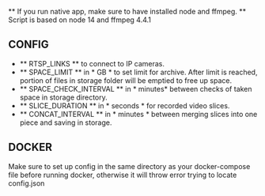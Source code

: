 ** If you run native app, make sure to have installed node and ffmpeg. **
Script is based on node 14 and ffmpeg 4.4.1

## CONFIG

- ** RTSP_LINKS ** to connect to IP cameras.
- ** SPACE_LIMIT ** in * GB * to set limit for archive. After limit is reached, portion of files in storage folder will be emptied to free up space.
- ** SPACE_CHECK_INTERVAL ** in * minutes*  between checks of taken space in storage directory.
- ** SLICE_DURATION ** in * seconds * for recorded video slices.
- ** CONCAT_INTERVAL ** in * minutes * between merging slices into one piece and saving in storage.

## DOCKER

Make sure to set up config in the same directory as your docker-compose file before running docker, otherwise it will throw error trying to locate config.json
